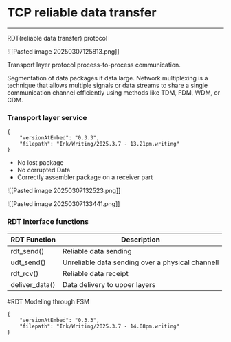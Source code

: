 # TCP reliable data transfer
---

 RDT(reliable data transfer) protocol
 
![[Pasted image 20250307125813.png]]

Transport layer protocol process-to-process communication.

Segmentation of data packages if data large.
Network multiplexing is a technique that allows multiple signals or data streams to share a single communication channel efficiently using methods like TDM, FDM, WDM, or CDM.

### Transport layer service 

```handwritten-ink
{
	"versionAtEmbed": "0.3.3",
	"filepath": "Ink/Writing/2025.3.7 - 13.21pm.writing"
}
```
- No lost package
- No corrupted Data 
- Correctly assembler package on a receiver part

![[Pasted image 20250307132523.png]]

![[Pasted image 20250307133441.png]]

### RDT Interface functions

| RDT Function   | Description                                      |
| -------------- | ------------------------------------------------ |
| rdt_send()     | Reliable data sending                            |
| udt_send()     | Unreliable data sending over a physical channell |
| rdt_rcv()      | Reliable data receipt                            |
| deliver_data() | Data delivery to upper layers                    |

#RDT Modeling through FSM


```handwritten-ink
{
	"versionAtEmbed": "0.3.3",
	"filepath": "Ink/Writing/2025.3.7 - 14.08pm.writing"
}
```



